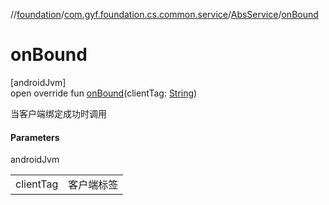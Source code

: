//[foundation](../../../index.md)/[com.gyf.foundation.cs.common.service](../index.md)/[AbsService](index.md)/[onBound](on-bound.md)

# onBound

[androidJvm]\
open override fun [onBound](on-bound.md)(clientTag: [String](https://kotlinlang.org/api/core/kotlin-stdlib/kotlin/-string/index.html))

当客户端绑定成功时调用

#### Parameters

androidJvm

| | |
|---|---|
| clientTag | 客户端标签 |
